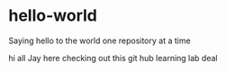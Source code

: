 # hello-world
Saying hello to the world one repository at a time

hi all 
Jay here checking out this git hub learning lab deal
